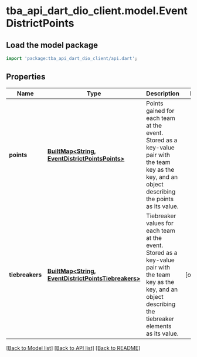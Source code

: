 # tba_api_dart_dio_client.model.EventDistrictPoints

## Load the model package
```dart
import 'package:tba_api_dart_dio_client/api.dart';
```

## Properties
Name | Type | Description | Notes
------------ | ------------- | ------------- | -------------
**points** | [**BuiltMap<String, EventDistrictPointsPoints>**](EventDistrictPointsPoints.md) | Points gained for each team at the event. Stored as a key-value pair with the team key as the key, and an object describing the points as its value. | 
**tiebreakers** | [**BuiltMap<String, EventDistrictPointsTiebreakers>**](EventDistrictPointsTiebreakers.md) | Tiebreaker values for each team at the event. Stored as a key-value pair with the team key as the key, and an object describing the tiebreaker elements as its value. | [optional] 

[[Back to Model list]](../README.md#documentation-for-models) [[Back to API list]](../README.md#documentation-for-api-endpoints) [[Back to README]](../README.md)


